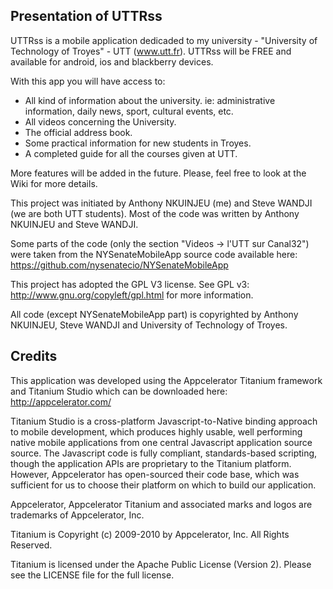 Presentation of UTTRss
-----------------------

UTTRss is a mobile application dedicaded to my university - "University of Technology of Troyes" - UTT (www.utt.fr).
UTTRss will be FREE and available for android, ios and blackberry devices.

With this app you will have access to:
- All kind of information about the university. ie: administrative information, daily news, sport, cultural events, etc.
- All videos concerning the University.
- The official address book.
- Some practical information for new students in Troyes.
- A completed guide for all the courses given at UTT.

More features will be added in the future. Please, feel free to look at the Wiki for more details.

This project was initiated by Anthony NKUINJEU (me) and Steve WANDJI (we are both UTT students).
Most of the code was written by Anthony NKUINJEU and Steve WANDJI.

Some parts of the code (only the section "Videos -> l'UTT sur Canal32") were taken from 
the NYSenateMobileApp source code available here: https://github.com/nysenatecio/NYSenateMobileApp

This project has adopted the GPL V3 license.
See GPL v3: http://www.gnu.org/copyleft/gpl.html for more information.

All code (except NYSenateMobileApp part) is copyrighted by 
Anthony NKUINJEU, Steve WANDJI and University of Technology of Troyes. 

Credits
--------

This application was developed using the Appcelerator Titanium framework and Titanium Studio which can 
be downloaded here: http://appcelerator.com/

Titanium Studio is a cross-platform Javascript-to-Native binding approach to mobile development, which produces 
highly usable, well performing native mobile applications from one central Javascript application source source.
The Javascript code is fully compliant, standards-based scripting, though the application APIs are proprietary 
to the Titanium platform. However, Appcelerator has open-sourced their code base, which was sufficient 
for us to choose their platform on which to build our application.

Appcelerator, Appcelerator Titanium and associated marks and logos are 
trademarks of Appcelerator, Inc. 

Titanium is Copyright (c) 2009-2010 by Appcelerator, Inc. All Rights Reserved.

Titanium is licensed under the Apache Public License (Version 2). Please
see the LICENSE file for the full license.
